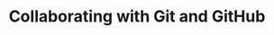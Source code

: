 ---
layout: workshop
category: workshop
title: "Collaborating with Git and GitHub"
time: 10:00 AM - 1:00 PM PST
human_date: "April 16"
year: 2025
location: UC Santa Barbara Library, Room 2509
instructors: Jose Niño Muriel, Jairo Melo-Flórez
helpers: Tess Ivinjack, Ryan Ka Yau Lai
pre_workshop_survey: "https://ucsb.co1.qualtrics.com/jfe/form/SV_bJeIoxjp1A9Xx3M?slug=2025-04-16-ucsb-gitcollab"
post_workshop_survey: "https://ucsb.co1.qualtrics.com/jfe/form/SV_0lD2XHnezknmSr4?slug=2025-04-16-ucsb-gitcollab"
shoreline_url: "https://tinyurl.com/ucsbcarp-s25-gitcollab-w"
lesson_url: "https://carpentry.library.ucsb.edu/2025-04-14-git-novice/08-collab.html"
description: "This workshop builds on the Getting Started with Git and GitHub session, introducing essential collaboration techniques. You'll learn how to work with branches and forks, follow best practices for preventing and resolving merge conflicts, and use Git effectively within integrated development environments (IDEs) like RStudio and VS Code.
<br><br>
This session is ideal for those who already have basic Git knowledge and want to improve their workflow when working with others."
---